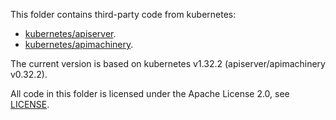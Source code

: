 This folder contains third-party code from kubernetes:

- [kubernetes/apiserver](https://github.com/kubernetes/apiserver).
- [kubernetes/apimachinery](https://github.com/kubernetes/apimachinery).

The current version is based on kubernetes v1.32.2 (apiserver/apimachinery v0.32.2).

All code in this folder is licensed under the Apache License 2.0, see [LICENSE](LICENSE).
